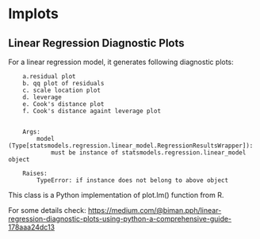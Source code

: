 # lmplots
## Linear Regression Diagnostic Plots

For a linear regression model, it generates following diagnostic plots:

        a.residual plot
        b. qq plot of residuals
        c. scale location plot
        d. leverage
        e. Cook's distance plot
        f. Cook's distance againt leverage plot

        
        Args:
            model (Type[statsmodels.regression.linear_model.RegressionResultsWrapper]):
                must be instance of statsmodels.regression.linear_model object

        Raises:
            TypeError: if instance does not belong to above object
        

This class is a Python implementation of plot.lm() function from R.

For some details check: https://medium.com/@biman.pph/linear-regression-diagnostic-plots-using-python-a-comprehensive-guide-178aaa24dc13
